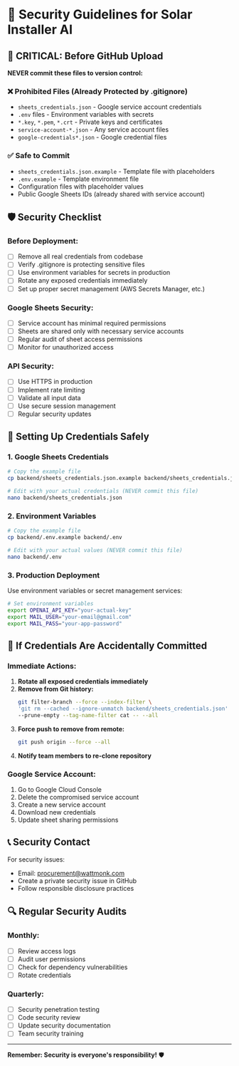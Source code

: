 # 🔐 Security Guidelines for Solar Installer AI

## 🚨 CRITICAL: Before GitHub Upload

**NEVER commit these files to version control:**

### ❌ **Prohibited Files (Already Protected by .gitignore)**
- `sheets_credentials.json` - Google service account credentials
- `.env` files - Environment variables with secrets
- `*.key`, `*.pem`, `*.crt` - Private keys and certificates
- `service-account-*.json` - Any service account files
- `google-credentials*.json` - Google credential files

### ✅ **Safe to Commit**
- `sheets_credentials.json.example` - Template file with placeholders
- `.env.example` - Template environment file
- Configuration files with placeholder values
- Public Google Sheets IDs (already shared with service account)

## 🛡️ Security Checklist

### Before Deployment:
- [ ] Remove all real credentials from codebase
- [ ] Verify .gitignore is protecting sensitive files
- [ ] Use environment variables for secrets in production
- [ ] Rotate any exposed credentials immediately
- [ ] Set up proper secret management (AWS Secrets Manager, etc.)

### Google Sheets Security:
- [ ] Service account has minimal required permissions
- [ ] Sheets are shared only with necessary service accounts
- [ ] Regular audit of sheet access permissions
- [ ] Monitor for unauthorized access

### API Security:
- [ ] Use HTTPS in production
- [ ] Implement rate limiting
- [ ] Validate all input data
- [ ] Use secure session management
- [ ] Regular security updates

## 🔧 Setting Up Credentials Safely

### 1. Google Sheets Credentials
```bash
# Copy the example file
cp backend/sheets_credentials.json.example backend/sheets_credentials.json

# Edit with your actual credentials (NEVER commit this file)
nano backend/sheets_credentials.json
```

### 2. Environment Variables
```bash
# Copy the example file
cp backend/.env.example backend/.env

# Edit with your actual values (NEVER commit this file)
nano backend/.env
```

### 3. Production Deployment
Use environment variables or secret management services:
```bash
# Set environment variables
export OPENAI_API_KEY="your-actual-key"
export MAIL_USER="your-email@gmail.com"
export MAIL_PASS="your-app-password"
```

## 🚨 If Credentials Are Accidentally Committed

### Immediate Actions:
1. **Rotate all exposed credentials immediately**
2. **Remove from Git history:**
   ```bash
   git filter-branch --force --index-filter \
   'git rm --cached --ignore-unmatch backend/sheets_credentials.json' \
   --prune-empty --tag-name-filter cat -- --all
   ```
3. **Force push to remove from remote:**
   ```bash
   git push origin --force --all
   ```
4. **Notify team members to re-clone repository**

### Google Service Account:
1. Go to Google Cloud Console
2. Delete the compromised service account
3. Create a new service account
4. Download new credentials
5. Update sheet sharing permissions

## 📞 Security Contact

For security issues:
- Email: procurement@wattmonk.com
- Create a private security issue in GitHub
- Follow responsible disclosure practices

## 🔍 Regular Security Audits

### Monthly:
- [ ] Review access logs
- [ ] Audit user permissions
- [ ] Check for dependency vulnerabilities
- [ ] Rotate credentials

### Quarterly:
- [ ] Security penetration testing
- [ ] Code security review
- [ ] Update security documentation
- [ ] Team security training

---

**Remember: Security is everyone's responsibility!** 🛡️
